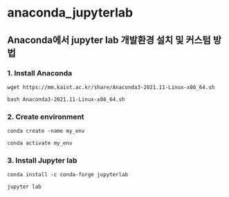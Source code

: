 # anaconda_jupyterlab
## Anaconda에서 jupyter lab 개발환경 설치 및 커스텀 방법

### 1. Install Anaconda
```
wget https://mm.kaist.ac.kr/share/Anaconda3-2021.11-Linux-x86_64.sh
```
```
bash Anaconda3-2021.11-Linux-x86_64.sh
```
### 2. Create environment
```
conda create -name my_env
```
```
conda activate my_env
```

### 3. Install Jupyter lab
```
conda install -c conda-forge jupyterlab
```
```
jupyter lab
```
